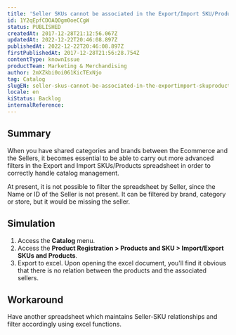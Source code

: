 ```yaml
---
title: 'Seller SKUs cannot be associated in the Export/Import SKU/Product spreadsheet'
id: 1Y2qEpfCDOAQOgm0oeCCgW
status: PUBLISHED
createdAt: 2017-12-28T21:12:56.067Z
updatedAt: 2022-12-22T20:46:08.897Z
publishedAt: 2022-12-22T20:46:08.897Z
firstPublishedAt: 2017-12-28T21:56:28.754Z
contentType: knownIssue
productTeam: Marketing & Merchandising
author: 2mXZkbi0oi061KicTExNjo
tag: Catalog
slugEN: seller-skus-cannot-be-associated-in-the-exportimport-skuproduct-spreadsheet
locale: en
kiStatus: Backlog
internalReference: 
---
```


## Summary

When you have shared categories and brands between the Ecommerce and the Sellers, it becomes essential to be able to carry out more advanced filters in the Export and Import SKUs/Products spreadsheet in order to correctly handle catalog management.

At present, it is not possible to filter the spreadsheet by Seller, since the Name or ID of the Seller is not present. It can be filtered by brand, category or store, but it would be missing the seller.

## Simulation

1. Access the __Catalog__ menu.
2. Access the __Product Registration > Products and SKU > Import/Export SKUs and Products__.
3. Export to excel. Upon opening the excel document, you'll find it obvious that there is no relation between the products and the associated sellers.

## Workaround

Have another spreadsheet which maintains Seller-SKU relationships and filter accordingly using excel functions.

